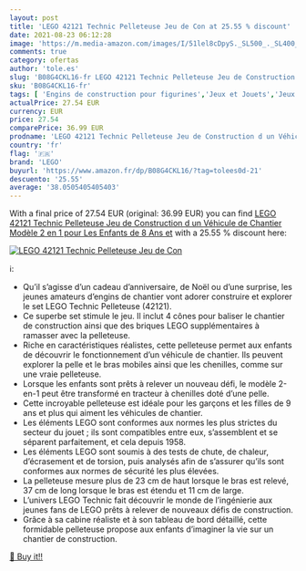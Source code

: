 ```yaml
---
layout: post
title: 'LEGO 42121 Technic Pelleteuse Jeu de Con at 25.55 % discount'
date: 2021-08-23 06:12:28
image: 'https://m.media-amazon.com/images/I/51lel8cDpyS._SL500_._SL400_.jpg'
comments: true
category: ofertas
author: 'tole.es'
slug: 'B08G4CKL16-fr LEGO 42121 Technic Pelleteuse Jeu de Construction d un...'
sku: 'B08G4CKL16-fr'
tags: [ 'Engins de construction pour figurines','Jeux et Jouets','Jeux et jouets','Véhicules pour enfants','Véhicules à moteur pour figurines','lego', ]
actualPrice: 27.54 EUR
currency: EUR
price: 27.54
comparePrice: 36.99 EUR
prodname: 'LEGO 42121 Technic Pelleteuse Jeu de Construction d un Véhicule de Chantier  Modèle 2 en 1  pour Les Enfants de 8 Ans et'
country: 'fr'
flag: '🇫🇷'
brand: 'LEGO'
buyurl: 'https://www.amazon.fr/dp/B08G4CKL16/?tag=tolees0d-21'
descuento: '25.55'
average: '38.0505405405403'
---
```


With a final price of 27.54 EUR (original: 36.99 EUR) you can find [LEGO 42121 Technic Pelleteuse Jeu de Construction d un Véhicule de Chantier  Modèle 2 en 1  pour Les Enfants de 8 Ans et](https://www.amazon.fr/dp/B08G4CKL16/?tag=tolees0d-21) with a  25.55 % discount here:

[![LEGO 42121 Technic Pelleteuse Jeu de Con](https://m.media-amazon.com/images/I/51lel8cDpyS._SL500_._SL400_.jpg)](https://www.amazon.fr/dp/B08G4CKL16/?tag=tolees0d-21)

ℹ️:

- Qu’il s’agisse d’un cadeau d’anniversaire, de Noël ou d’une surprise, les jeunes amateurs d’engins de chantier vont adorer construire et explorer le set LEGO Technic Pelleteuse (42121).
- Ce superbe set stimule le jeu. Il inclut 4 cônes pour baliser le chantier de construction ainsi que des briques LEGO supplémentaires à ramasser avec la pelleteuse.
- Riche en caractéristiques réalistes, cette pelleteuse permet aux enfants de découvrir le fonctionnement d’un véhicule de chantier. Ils peuvent explorer la pelle et le bras mobiles ainsi que les chenilles, comme sur une vraie pelleteuse.
- Lorsque les enfants sont prêts à relever un nouveau défi, le modèle 2-en-1 peut être transformé en tracteur à chenilles doté d’une pelle.
- Cette incroyable pelleteuse est idéale pour les garçons et les filles de 9 ans et plus qui aiment les véhicules de chantier.
- Les éléments LEGO sont conformes aux normes les plus strictes du secteur du jouet ; ils sont compatibles entre eux, s’assemblent et se séparent parfaitement, et cela depuis 1958.
- Les éléments LEGO sont soumis à des tests de chute, de chaleur, d’écrasement et de torsion, puis analysés afin de s’assurer qu’ils sont conformes aux normes de sécurité les plus élevées.
- La pelleteuse mesure plus de 23 cm de haut lorsque le bras est relevé, 37 cm de long lorsque le bras est étendu et 11 cm de large.
- L’univers LEGO Technic fait découvrir le monde de l’ingénierie aux jeunes fans de LEGO prêts à relever de nouveaux défis de construction.
- Grâce à sa cabine réaliste et à son tableau de bord détaillé, cette formidable pelleteuse propose aux enfants d’imaginer la vie sur un chantier de construction.

[🛒 Buy it!!](https://www.amazon.fr/dp/B08G4CKL16/?tag=tolees0d-21)
